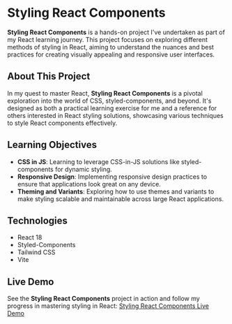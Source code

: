 # Styling React Components

**Styling React Components** is a hands-on project I've undertaken as part of my React learning journey. This project focuses on exploring different methods of styling in React, aiming to understand the nuances and best practices for creating visually appealing and responsive user interfaces.

## About This Project

In my quest to master React, **Styling React Components** is a pivotal exploration into the world of CSS, styled-components, and beyond. It's designed as both a practical learning exercise for me and a reference for others interested in React styling solutions, showcasing various techniques to style React components effectively.

## Learning Objectives

- **CSS in JS**: Learning to leverage CSS-in-JS solutions like styled-components for dynamic styling.
- **Responsive Design**: Implementing responsive design practices to ensure that applications look great on any device.
- **Theming and Variants**: Exploring how to use themes and variants to make styling scalable and maintainable across large React applications.

## Technologies

- React 18
- Styled-Components
- Tailwind CSS
- Vite

## Live Demo

See the **Styling React Components** project in action and follow my progress in mastering styling in React: [Styling React Components Live Demo](https://antqua.github.io/styling-react-components/)

